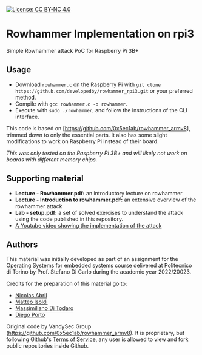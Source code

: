 [![License: CC BY-NC 4.0](https://img.shields.io/badge/License-CC%20BY--NC%204.0-lightgrey.svg)](http://creativecommons.org/licenses/by-nc/4.0/) 

# Rowhammer Implementation on rpi3

Simple Rowhammer attack PoC for Raspberry Pi 3B+

## Usage
* Download `rowhammer.c` on the Raspberry Pi with `git clone https://github.com/developedby/rowhammer_rpi3.git` or your preferred method.
* Compile with `gcc rowhammer.c -o rowhammer`.
* Execute with `sudo ./rowhammer`, and follow the instructions of the CLI interface.

This code is based on [https://github.com/0x5ec1ab/rowhammer_armv8], trimmed down to only the essential parts. It also has some slight modifications to work on Raspberry Pi instead of their board.

*This was only tested on the Raspberry Pi 3B+ and will likely not work on boards with different memory chips.*

## Supporting material

* **Lecture - Rowhammer.pdf:** an introductory lecture on rowhammer* **Lecture - Introduction to rowhammer.pdf:** an extensive overview of the rowhammer attack
* **Lab - setup.pdf:** a set of solved exercises to understand the attack using the code published in this repository.
* [A Youtube video showing the implementation of the attack](https://www.youtube.com/watch?v=RxVXr_Hvu-Y) 

## Authors

This material was initially developed as part of an assignment for the Operating Systems for embedded systems course delivered at Politecnico di Torino by Prof. Stefano Di Carlo during the academic year 2022/20023. 

Credits for the preparation of this material go to:

* [Nicolas Abril](https://github.com/developedby)
* [Matteo Isoldi](https://github.com/bOhYee)
* [Massimiliano Di Todaro](https://github.com/mditodaro)
* [Diego Porto](https://github.com/akhre)

Original code by VandySec Group (https://github.com/0x5ec1ab/rowhammer_armv8). It is proprietary, but following Github's [Terms of Service](https://docs.github.com/en/site-policy/github-terms/github-terms-of-service#5-license-grant-to-other-users), any user is allowed to view and fork public repositories inside Github.


